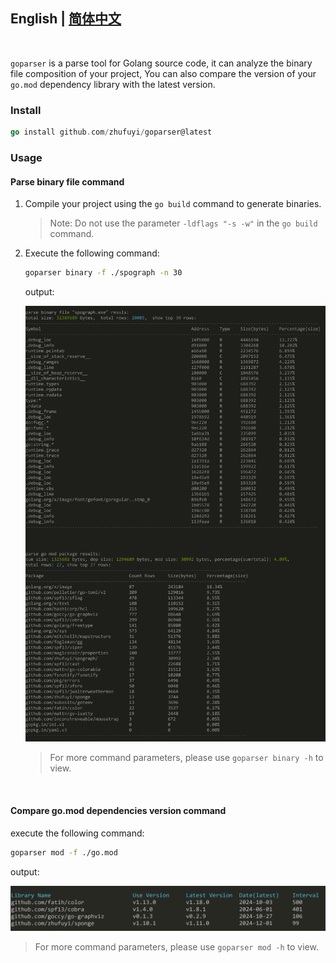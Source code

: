 ## English | [简体中文](readme-cn.md)

<br>

`goparser` is a parse tool for Golang source code, it can analyze the binary file composition of your project,
You can also compare the version of your `go.mod` dependency library with the latest version.

### Install

```go
go install github.com/zhufuyi/goparser@latest
```

### Usage

#### Parse binary file command

1. Compile your project using the `go build` command to generate binaries.

    > Note: Do not use the parameter `-ldflags "-s -w"` in the `go build` command.

2. Execute the following command:

    ```bash
    goparser binary -f ./spograph -n 30
    ```

    output:

    ![binary](parse-binary.jpg)

    > For more command parameters, please use `goparser binary -h` to view.

<br>

#### Compare go.mod dependencies version command

execute the following command:

```bash
goparser mod -f ./go.mod
```

output:

![goMod](parse-gomod.png)

> For more command parameters, please use `goparser mod -h` to view.
